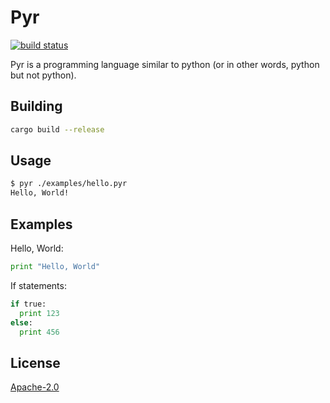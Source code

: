 # Pyr

[![build status](https://img.shields.io/github/workflow/status/AribYadi/pyr/Continuous%20integration/master)](https://github.com/AribYadi/pyr/actions?query=branch%3Amaster)

Pyr is a programming language similar to python (or in other words, python but not python).

## Building

```bash
cargo build --release
```

## Usage

```bash
$ pyr ./examples/hello.pyr
Hello, World!
```

## Examples

Hello, World:

```python
print "Hello, World"
```

If statements:

```python
if true:
  print 123
else:
  print 456
```

## License

[Apache-2.0](LICENSE)
